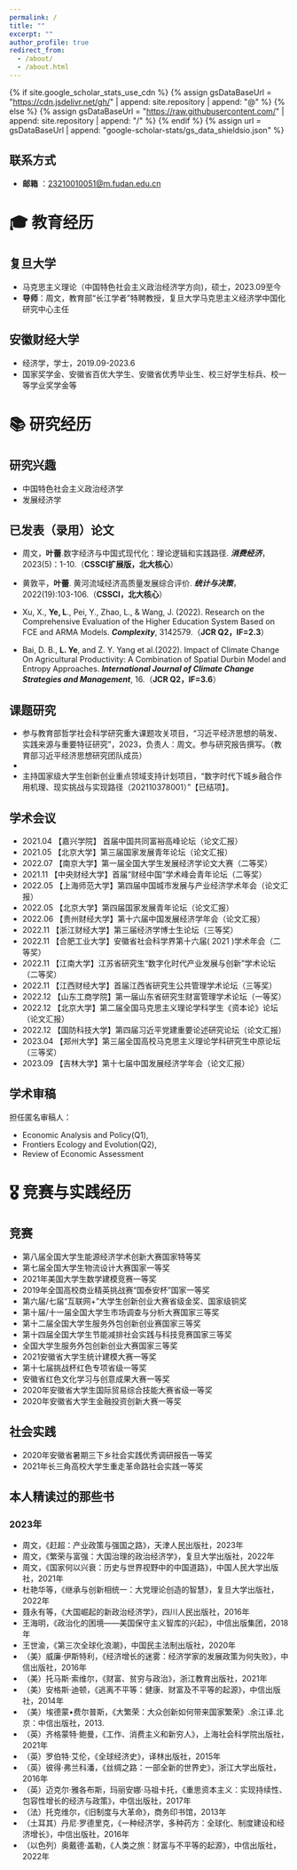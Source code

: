 ```yaml
---
permalink: /
title: ""
excerpt: ""
author_profile: true
redirect_from: 
  - /about/
  - /about.html
---
```


{% if site.google_scholar_stats_use_cdn %}
{% assign gsDataBaseUrl = "https://cdn.jsdelivr.net/gh/" | append: site.repository | append: "@" %}
{% else %}
{% assign gsDataBaseUrl = "https://raw.githubusercontent.com/" | append: site.repository | append: "/" %}
{% endif %}
{% assign url = gsDataBaseUrl | append: "google-scholar-stats/gs_data_shieldsio.json" %}


<span class='anchor' id='about-me'></span>

## 联系方式
- **邮箱** ：23210010051@m.fudan.edu.cn

  
# 🎓 教育经历

## 复旦大学
- 马克思主义理论（中国特色社会主义政治经济学方向)，硕士，2023.09至今
- **导师**：周文，教育部“长江学者”特聘教授，复旦大学马克思主义经济学中国化研究中心主任

## 安徽财经大学
- 经济学，学士，2019.09-2023.6
- 国家奖学金、安徽省百优大学生、安徽省优秀毕业生、校三好学生标兵、校一等学业奖学金等

# 📚 研究经历

## 研究兴趣
- 中国特色社会主义政治经济学
- 发展经济学

## 已发表（录用）论文
- 周文，**叶蕾**.数字经济与中国式现代化：理论逻辑和实践路径. ***消费经济***，2023(5)：1-10.（**CSSCI扩展版，北大核心**）

- 黄敦平，**叶蕾**. 黄河流域经济高质量发展综合评价. ***统计与决策***，2022(19):103-106.（**CSSCI，北大核心**）
  
- Xu, X., **Ye, L**., Pei, Y., Zhao, L., & Wang, J. (2022). Research on the Comprehensive Evaluation of the Higher Education System Based on FCE and ARMA Models. ***Complexity***, 3142579.（**JCR Q2，IF=2.3**）

- Bai, D. B., **L. Ye**, and Z. Y. Yang et al.(2022). Impact of Climate Change On Agricultural Productivity: A Combination of Spatial Durbin Model and Entropy Approaches. ***International Journal of Climate Change Strategies and Management***, 16.（**JCR Q2，IF=3.6**）



## 课题研究
- 参与教育部哲学社会科学研究重大课题攻关项目，“习近平经济思想的萌发、实践来源与重要特征研究”，2023，负责人：周文。参与研究报告撰写。（教育部习近平经济思想研究团队成员）<br>
- 
- 主持国家级大学生创新创业重点领域支持计划项目，“数字时代下城乡融合作用机理、现实挑战与实现路径（202110378001）”【已结项】。<br>

## 学术会议
-  2021.04 【嘉兴学院】 首届中国共同富裕高峰论坛（论文汇报）<br>
-  2021.05 【北京大学】第三届国家发展青年论坛（论文汇报）<br>
-  2022.07 【南京大学】第一届全国大学生发展经济学论文大赛（二等奖）<br>
-  2021.11 【中央财经大学】首届“财经中国”学术峰会青年论坛（二等奖）<br>
-  2022.05 【上海师范大学】第四届中国城市发展与产业经济学术年会（论文汇报）<br>
-  2022.05 【北京大学】第四届国家发展青年论坛（论文汇报）<br>
-  2022.06 【贵州财经大学】第十六届中国发展经济学年会（论文汇报）<br>
-  2022.11 【浙江财经大学】第三届经济学博士生论坛（三等奖）<br>
-  2022.11 【合肥工业大学】安徽省社会科学界第十六届( 2021 )学术年会（二等奖）<br>
-  2022.11 【江南大学】江苏省研究生“数字化时代产业发展与创新”学术论坛（二等奖）<br>
-  2022.11 【江西财经大学】首届江西省研究生公共管理学术论坛（三等奖）<br>
-  2022.12 【山东工商学院】第一届山东省研究生财富管理学术论坛（一等奖）<br>
-  2022.12 【北京大学】第二届全国马克思主义理论学科学生《资本论》论坛（论文汇报）<br>
-  2022.12 【国防科技大学】第四届习近平党建重要论述研究论坛（论文汇报）<br>
-  2023.04 【郑州大学】第三届全国高校马克思主义理论学科研究生中原论坛（三等奖）<br>
-  2023.09 【吉林大学】第十七届中国发展经济学年会（论文汇报）<br>

## 学术审稿
担任匿名审稿人：
- Economic Analysis and Policy(Q1), 
- Frontiers Ecology and Evolution(Q2), 
- Review of Economic Assessment



# 🎖 竞赛与实践经历
## 竞赛
- 第八届全国大学生能源经济学术创新大赛国家特等奖
- 第七届全国大学生物流设计大赛国家一等奖
- 2021年美国大学生数学建模竞赛一等奖
- 2019年全国高校商业精英挑战赛“国泰安杯”国家一等奖
- 第六届/七届“互联网+”大学生创新创业大赛省级金奖、国家级铜奖
- 第十届/十一届全国大学生市场调查与分析大赛国家三等奖
- 第十二届全国大学生服务外包创新创业赛国家三等奖
- 第十四届全国大学生节能减排社会实践与科技竞赛国家三等奖
- 全国大学生服务外包创新创业大赛国家三等奖
- 2021安徽省大学生统计建模大赛一等奖
- 第十七届挑战杯红色专项省级一等奖
- 安徽省红色文化学习与创意成果大赛一等奖
- 2020年安徽省大学生国际贸易综合技能大赛省级一等奖
- 2020年安徽省大学生金融投资创新大赛一等奖

## 社会实践
- 2020年安徽省暑期三下乡社会实践优秀调研报告一等奖
- 2021年长三角高校大学生重走革命路社会实践一等奖

## 本人精读过的那些书
### 2023年
-  周文，《赶超：产业政策与强国之路》，天津人民出版社，2023年
-  周文，《繁荣与富强：大国治理的政治经济学》，复旦大学出版社，2022年
-  周文，《国家何以兴衰：历史与世界视野中的中国道路》，中国人民大学出版社，2021年
-  杜艳华等，《继承与创新相统一：大党理论创造的智慧》，复旦大学出版社，2022年
-  聂永有等，《大国崛起的新政治经济学》，四川人民出版社，2016年
-  王海明，《政治化的困境——美国保守主义智库的兴起》，中信出版集团，2018年
-  王世渝，《第三次全球化浪潮》，中国民主法制出版社，2020年
-  （美）威廉·伊斯特利，《经济增长的迷雾：经济学家的发展政策为何失败》，中信出版社，2016年
-  （美）托马斯·索维尔，《财富、贫穷与政治》，浙江教育出版社，2021年
-  （美）安格斯·迪顿，《逃离不平等：健康、财富及不平等的起源》，中信出版社，2014年
-  （美）埃德蒙•费尔普斯，《大繁荣：大众创新如何带来国家繁荣》.余江译.北京：中信出版社，2013.
-  （英）齐格蒙特·鲍曼，《工作、消费主义和新穷人》，上海社会科学院出版社，2021年
-  （英）罗伯特·艾伦，《全球经济史》，译林出版社，2015年
-  （英）彼得·弗兰科潘，《丝绸之路：一部全新的世界史》，浙江大学出版社，2016年
-  （英）迈克尔·雅各布斯，玛丽安娜·马祖卡托，《重思资本主义：实现持续性、包容性增长的经济与政策》，中信出版社，2017年
-  （法）托克维尔，《旧制度与大革命》，商务印书馆，2013年
-  （土耳其）丹尼·罗德里克，《一种经济学，多种药方：全球化、制度建设和经济增长》，中信出版社，2016年
-  （以色列）奥戴德·盖勒，《人类之旅：财富与不平等的起源》，中信出版社，2022年
  
















